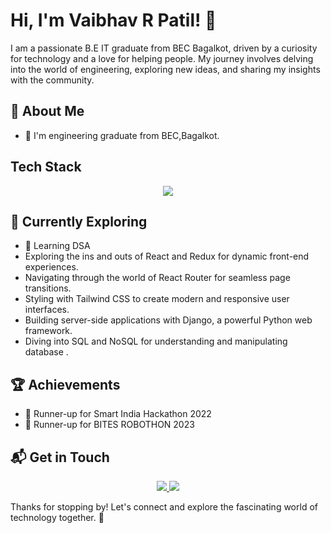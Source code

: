 # Hi, I'm Vaibhav R Patil! 👋

I am a passionate B.E IT graduate from BEC Bagalkot, driven by a curiosity for technology and a love for helping people. My journey involves delving into the world of engineering, exploring new ideas, and sharing my insights with the community.

<!--![vaibhav88614's Stats](https://github-readme-stats.vercel.app/api?username=vaibhav88614&theme=vue-dark&show_icons=true&hide_border=true&count_private=true)-->

## 🚀 About Me

- 🔭 I'm engineering graduate from BEC,Bagalkot.

## Tech Stack
<p align="center">
  <a href="https://skillicons.dev">
    <img src="https://skillicons.dev/icons?i=java,python,javascript,reactjs,nodejs,c,cpp,arduino,perl,linux" />
  </a>
</p>


## 🌱 Currently Exploring

  - 🚀 Learning DSA
  - Exploring the ins and outs of React and Redux for dynamic front-end experiences.
  - Navigating through the world of React Router for seamless page transitions.
  - Styling with Tailwind CSS to create modern and responsive user interfaces.
  - Building server-side applications with Django, a powerful Python web framework.
  - Diving into SQL and NoSQL for understanding and manipulating database .

 ## 🏆 Achievements

- 🌟 Runner-up for Smart India Hackathon 2022
- 🌟 Runner-up for BITES ROBOTHON 2023


## 📬 Get in Touch

<p align="center">
    <a href="https://www.linkedin.com/in/vaibhavrp614/">
    	<img src="https://skillicons.dev/icons?i=linkedin">
    </a>
    <a href="mailto:vaibhavrp614@gmail.com">
    	<img src="https://skillicons.dev/icons?i=gmail">
    </a>
</p>

Thanks for stopping by! Let's connect and explore the fascinating world of technology together. 🚀

<!--

Here are some ideas to get you started:

- 🔭 I’m currently working on building a portfolio website
- 🌱 I’m currently learning text manipulation using PERL
- 🤔 I’m looking for help with web designing
- 📫 How to reach me: vaibhavrp614@gmail.com
- 😄 Pronouns: He/Him
- ⚡ Fun fact: I am Instrumentation Engineer aspiring to start my career in IT.
-->

